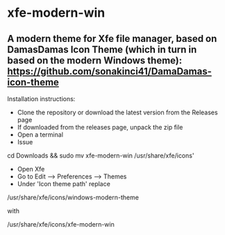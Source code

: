 # xfe-modern-win
A modern theme for Xfe file manager, based on DamasDamas Icon Theme (which in turn in based on the modern Windows theme): https://github.com/sonakinci41/DamaDamas-icon-theme
---
Installation instructions:

* Clone the repository or download the latest version from the Releases page
* If downloaded from the releases page, unpack the zip file
* Open a terminal
* Issue

cd Downloads && sudo mv xfe-modern-win /usr/share/xfe/icons'

* Open Xfe
* Go to Edit --> Preferences --> Themes
* Under 'Icon theme path' replace 

/usr/share/xfe/icons/windows-modern-theme

with

/usr/share/xfe/icons/xfe-modern-win
